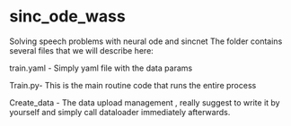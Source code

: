 # sinc_ode_wass
Solving speech problems with neural ode and sincnet
The folder contains several files that we will describe here:

train.yaml - Simply yaml file with the data params

Train.py- This is the main routine code that runs the entire process 

Create_data - The data upload management , really suggest to write it by yourself and simply call dataloader immediately  afterwards. 
